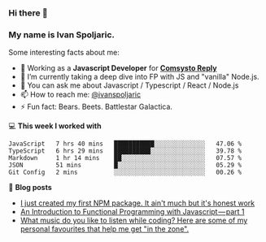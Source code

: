 ### Hi there 👋 

### My name is Ivan Spoljaric.

Some interesting facts about me:

- 🔭 Working as a **Javascript Developer** for **[Comsysto Reply](https://comsystoreply.de/)**
- 🌱 I’m currently taking a deep dive into FP with JS and "vanilla" Node.js.
- 💬 You can ask me about Javascript / Typescript / React / Node.js 
- 📫 How to reach me: [@ivanspoljaric](https://www.linkedin.com/in/ivan-špoljarić-2206a184)
- ⚡ Fun fact: Bears. Beets. Battlestar Galactica.

💻 **This week I worked with**
<!--START_SECTION:waka-->
```text
JavaScript   7 hrs 40 mins   ███████████░░░░░░░░░░░░░░   47.06 % 
TypeScript   6 hrs 29 mins   ██████████░░░░░░░░░░░░░░░   39.78 % 
Markdown     1 hr 14 mins    ██░░░░░░░░░░░░░░░░░░░░░░░   07.57 % 
JSON         51 mins         █░░░░░░░░░░░░░░░░░░░░░░░░   05.29 % 
Git Config   2 mins          ░░░░░░░░░░░░░░░░░░░░░░░░░   00.26 %
```
<!--END_SECTION:waka-->

📕 **Blog posts**
<!-- BLOG-POST-LIST:START -->
- [I just created my first NPM package. It ain't much but it's honest work](https://dev.to/ispoljari/i-just-created-my-first-npm-package-it-ain-t-much-but-it-s-honest-work-5h94)
- [An Introduction to Functional Programming with Javascript — part 1](https://medium.com/dev-genius/introduction-to-functional-programming-in-javascript-e33fe8e94ed6?source=rss-3d2bb20c836------2)
- [What music do you like to listen while coding? Here are some of my personal favourites that help me get "in the zone".](https://dev.to/ispoljari/what-music-do-you-like-to-listen-while-coding-here-are-some-of-my-personal-favourites-that-help-me-get-into-the-zone-3ie9)
<!-- BLOG-POST-LIST:END -->
